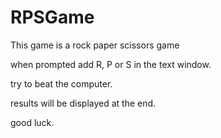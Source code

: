 # RPSGame

This game is a rock paper scissors game

when prompted add R, P or S in the text window.

try to beat the computer.

results will be displayed at the end.

good luck.
